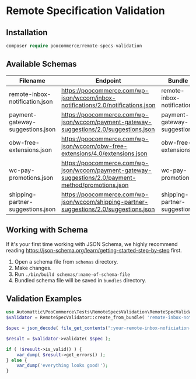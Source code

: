 # Remote Specification Validation

## Installation

```php
composer require poocommerce/remote-specs-validation
```

## Available Schemas

| Filename                          | Endpoint                                                                                               | Bundle                       |
| --------------------------------- | ------------------------------------------------------------------------------------------------------ | ---------------------------- |
| remote-inbox-notification.json    | <https://poocommerce.com/wp-json/wccom/inbox-notifications/2.0/notifications.json>                     | remote-inbox-notification    |
| payment-gateway-suggestions.json  | <https://poocommerce.com/wp-json/wccom/payment-gateway-suggestions/2.0/suggestions.json>               | payment-gateway-suggestions  |
| obw-free-extensions.json          | <https://poocommerce.com/wp-json/wccom/obw-free-extensions/4.0/extensions.json>                        | obw-free-extensions          |
| wc-pay-promotions.json            | <https://poocommerce.com/wp-json/wccom/payment-gateway-suggestions/2.0/payment-method/promotions.json> | wc-pay-promotions            |
| shipping-partner-suggestions.json | <https://poocommerce.com/wp-json/wccom/shipping-partner-suggestions/2.0/suggestions.json>              | shipping-partner-suggestions |

## Working with Schema

If it's your first time working with JSON Schema, we highly recommend reading <https://json-schema.org/learn/getting-started-step-by-step> first.

1. Open a schema file from `schemas` directory.
2. Make changes.
3. Run `./bin/build schemas/:name-of-schema-file`
4. Bundled schema file will be saved in `bundles` directory.

## Validation Examples

```php
use Automattic\PooCommerce\Tests\RemoteSpecsValidation\RemoteSpecValidator;
$validator = RemoteSpecValidator::create_from_bundle( 'remote-inbox-notification' );

$spec = json_decode( file_get_contents(":your-remote-inbox-noficiation-json") );

$result = $validator->validate( $spec );

if ( !$result->is_valid() ) {
	var_dump( $result->get_errors() );
} else {
	var_dump('everything looks good!');
}
```
